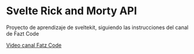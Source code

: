 # Svelte Rick and Morty API

Proyecto de aprendizaje de sveltekit, siguiendo las instrucciones del canal de Fazt Code

[Video canal Fatz Code](https://www.youtube.com/watch?v=liwD_GPysZs&t=1017s)
